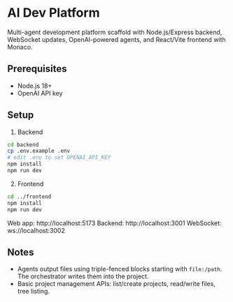 # AI Dev Platform

Multi-agent development platform scaffold with Node.js/Express backend, WebSocket updates, OpenAI-powered agents, and React/Vite frontend with Monaco.

## Prerequisites
- Node.js 18+
- OpenAI API key

## Setup

1. Backend
```bash
cd backend
cp .env.example .env
# edit .env to set OPENAI_API_KEY
npm install
npm run dev
```

2. Frontend
```bash
cd ../frontend
npm install
npm run dev
```

Web app: http://localhost:5173
Backend: http://localhost:3001
WebSocket: ws://localhost:3002

## Notes
- Agents output files using triple-fenced blocks starting with `file:/path`. The orchestrator writes them into the project.
- Basic project management APIs: list/create projects, read/write files, tree listing.

